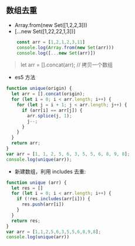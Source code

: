 ## 数组去重

- Array.from(new Set([1,2,2,3]))
- [...new Set([1,22,22,1,3])]

```javaScript
    const arr = [1,2,1,2,3,11]
    console.log(Array.from(new Set(arr)))
    console.log([...new Set(arr)])
```

> let arr = [].concat(arr); // 拷贝一个数组

- es5 方法

```javascript
function unique(origin) {
  let arr = [].concat(origin);
  for (let i = 0; i < arr.length; i++) {
    for (let j = i + 1; j < arr.length; j++) {
      if (arr[i] == arr[j]) {
        arr.splice(j, 1);
        j--;
      }
    }
  }
  return arr;
}
var arr = [1, 1, 2, 5, 6, 3, 5, 5, 6, 8, 9, 8];
console.log(unique(arr));
```

- 新建数组，利用 includes 去重:

```javaScript
function unique (arr) {
  let res = []
  for (let i = 0; i < arr.length; i++) {
    if (!res.includes(arr[i])) {
      res.push(arr[i])
    }
  }
  return res;
}
var arr = [1,1,2,5,6,3,5,5,6,8,9,8];
console.log(unique(arr))
```
